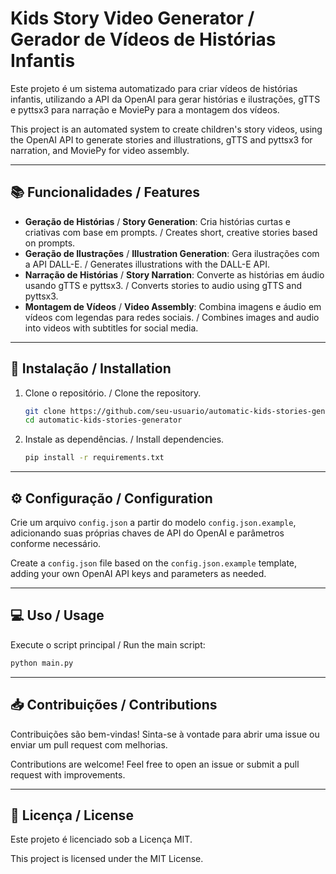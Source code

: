 ﻿
# Kids Story Video Generator / Gerador de Vídeos de Histórias Infantis

Este projeto é um sistema automatizado para criar vídeos de histórias infantis, utilizando a API da OpenAI para gerar histórias e ilustrações, gTTS e pyttsx3 para narração e MoviePy para a montagem dos vídeos.

This project is an automated system to create children's story videos, using the OpenAI API to generate stories and illustrations, gTTS and pyttsx3 for narration, and MoviePy for video assembly.

---

## 📚 Funcionalidades / Features

- **Geração de Histórias** / **Story Generation**: Cria histórias curtas e criativas com base em prompts. / Creates short, creative stories based on prompts.
- **Geração de Ilustrações** / **Illustration Generation**: Gera ilustrações com a API DALL-E. / Generates illustrations with the DALL-E API.
- **Narração de Histórias** / **Story Narration**: Converte as histórias em áudio usando gTTS e pyttsx3. / Converts stories to audio using gTTS and pyttsx3.
- **Montagem de Vídeos** / **Video Assembly**: Combina imagens e áudio em vídeos com legendas para redes sociais. / Combines images and audio into videos with subtitles for social media.

---

## 🚀 Instalação / Installation

1. Clone o repositório. / Clone the repository.
   ```bash
   git clone https://github.com/seu-usuario/automatic-kids-stories-generator.git
   cd automatic-kids-stories-generator
   ```

2. Instale as dependências. / Install dependencies.
   ```bash
   pip install -r requirements.txt
   ```

---

## ⚙️ Configuração / Configuration

Crie um arquivo `config.json` a partir do modelo `config.json.example`, adicionando suas próprias chaves de API do OpenAI e parâmetros conforme necessário.

Create a `config.json` file based on the `config.json.example` template, adding your own OpenAI API keys and parameters as needed.

---

## 💻 Uso / Usage

Execute o script principal / Run the main script:
```bash
python main.py
```

---

## 📥 Contribuições / Contributions

Contribuições são bem-vindas! Sinta-se à vontade para abrir uma issue ou enviar um pull request com melhorias.

Contributions are welcome! Feel free to open an issue or submit a pull request with improvements.

---

## 📝 Licença / License

Este projeto é licenciado sob a Licença MIT.

This project is licensed under the MIT License.
